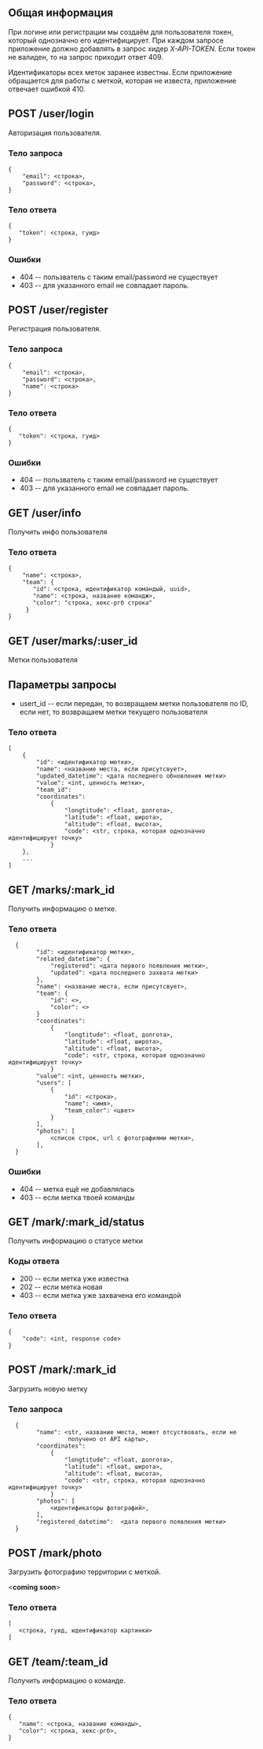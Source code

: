 ## Общая информация

При логине или регистрации мы создаём для пользователя токен, который однозначно его идентифицирует.
При каждом запросе приложение должно добавлять в запрос хидер *X-API-TOKEN*.
Если токен не валиден, то на запрос приходит ответ 409.

Идентификаторы всех меток заранее известны. Если приложение обращается для работы с меткой, которая не известа, приложение отвечает ошибкой 410.

## POST /user/login

Авторизация пользователя.

### Тело запроса
```
{
    "email": <строка>,
    "password": <строка>,
}
```

### Тело ответа
```
{
   "token": <строка, гуид>
}
```

### Ошибки
 * 404 -- пользватель с таким email/password не существует
 * 403 -- для указанного email не совпадает пароль.

## POST /user/register

Регистрация пользователя.

### Тело запроса
```
{
    "email": <строка>,
    "password": <строка>,
    "name": <строка>
}
```

### Тело ответа
```
{
   "token": <строка, гуид>
}
```

### Ошибки
 * 404 -- пользватель с таким email/password не существует
 * 403 -- для указанного email не совпадает пароль.

## GET /user/info

Получить инфо пользователя

### Тело ответа
```
{
    "name": <строка>,
    "team": {
       "id": <строка, идентификатор командый, uuid>,
       "name": <строка, название командж>,
       "color": "строка, хекс-ргб строка"
     }
}
```

## GET /user/marks/:user_id

Метки пользователя

## Параметры запросы

   * usert_id -- если передан, то возвращаем метки пользователя по ID, если нет,
                 то возвращаем метки текущего пользователя

### Тело ответа
```
[
    {
        "id": <идентификатор метки>,
        "name": <название места, если присутсвует>,
        "updated_datetime": <дата последнего обновления метки>
        "value": <int, ценность метки>,
        "team_id":
        "coordinates":
            {
                "longtitude": <float, долгота>,
                "latitude": <float, широта>,
                "altitude": <float, высота>,
                "code": <str, строка, которая однозначно идентифицирует точку>
            }
    },
    ...
]
```

## GET /marks/:mark_id

Получить информацию о метке.

### Тело ответа

```
  {
        "id": <идентификатор метки>,
        "related_datetime": {
            "registered": <дата первого появления метки>,
            "updated": <дата последнего захвата метки>
        },
        "name": <название места, если присутсвует>,
        "team": {
            "id": <>,
            "color": <>
        }
        "coordinates":
            {
                "longtitude": <float, долгота>,
                "latitude": <float, широта>,
                "altitude": <float, высота>,
                "code": <str, строка, которая однозначно идентифицирует точку>
            }
        "value": <int, ценность метки>,
        "users": [
            {
                "id": <строка>,
                "name": <имя>,
                "team_color": <цвет>
            }
        ],
        "photos": [
            <список строк, url c фотографиями метки>,
        ],
  }
```

### Ошибки
 * 404 -- метка ещё не добавлялась
 * 403 -- если метка твоей команды

## GET /mark/:mark_id/status

Получить информацию о статусе метки

### Коды ответа

   * 200 -- если метка уже известна
   * 202 -- если метка новая
   * 403 -- если метка уже захвачена его командой
   
### Тело ответа
```
{
    "code": <int, response code>
}
```

## POST /mark/:mark_id

Загрузить новую метку

### Тело запроса
```
  {
        "name": <str, название места, может отсуствовать, если не
                 получено от API карты>,
        "coordinates":
            {
                "longtitude": <float, долгота>,
                "latitude": <float, широта>,
                "altitude": <float, высота>,
                "code": <str, строка, которая однозначно идентифицирует точку>
            }
        "photos": [
            <идентификаторы фотографий>,
        ],
        "registered_datetime":  <дата первого появления метки>
  }
```


## POST /mark/photo

Загрузить фотографию территории с меткой.

<**coming soon**>

### Тело ответа
```
[
   <строка, гуид, идентификатор картинки>
]
```

## GET /team/:team_id

Получить информацию о команде.

### Тело ответа
```
{
   "name": <строка, название команды>,
   "color": <строка, хекс-ргб>,
}
```
